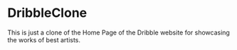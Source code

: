 # DribbleClone
This is just a clone of the Home Page of the Dribble website for showcasing the works of best artists. 
